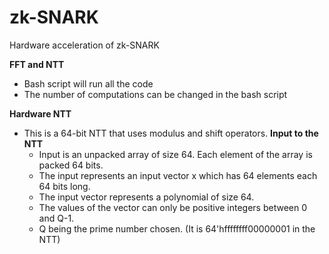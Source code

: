 # zk-SNARK
Hardware acceleration of zk-SNARK

**FFT and NTT**
- Bash script will run all the code
- The number of computations can be changed in the bash script

**Hardware NTT**
- This is a 64-bit NTT that uses modulus and shift operators.
  **Input to the NTT**
  - Input is an unpacked array of size 64. Each element of the array is packed 64 bits.
  - The input represents an input vector x which has 64 elements each 64 bits long.
  - The input vector represents a polynomial of size 64.
  - The values of the vector can only be positive integers between 0 and Q-1.
  - Q being the prime number chosen. (It is 64'hffffffff00000001 in the NTT)

